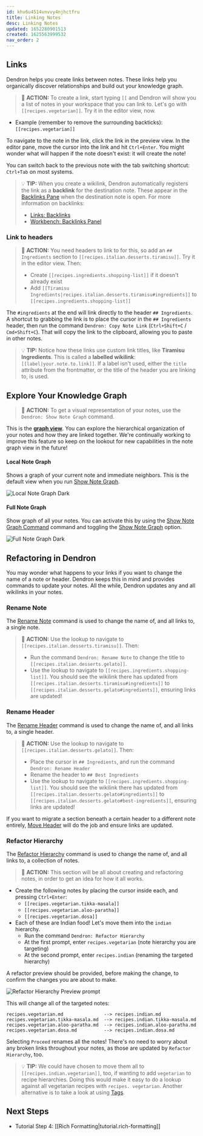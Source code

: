 ```yaml
---
id: khv6u4514vnvvy4njhctfru
title: Linking Notes
desc: Linking Notes
updated: 1652280901513
created: 1625563999532
nav_order: 2
---
```


## Links

Dendron helps you create links between notes. These links help you organically discover relationships and build out your knowledge graph.

> 🌱 **ACTION:** To create a link, start typing `[[` and Dendron will show you a list of notes in your workspace that you can link to. Let's go with `[[recipes.vegetarian]]`. Try it in the editor view, now.

- Example (remember to remove the surrounding backticks): `[[recipes.vegetarian]]`

To navigate to the note in the link, click the link in the preview view. In the editor pane, move the cursor into the link and hit `Ctrl+Enter`. You might wonder what will happen if the note doesn't exist: it will create the note!

You can switch back to the previous note with the tab switching shortcut: `Ctrl+Tab` on most systems.

> 💡 **TIP:** When you create a wikilink, Dendron automatically registers the link as a **backlink** for the destination note. These appear in the [Backlinks Pane](https://wiki.dendron.so/notes/gHdxXlNMr1w4xqee0n-Mb) when the destination note is open. For more information on backlinks:
>
> - [Links: Backlinks](https://wiki.dendron.so/notes/3472226a-ff3c-432d-bf5d-10926f39f6c2)
> - [Workbench: Backlinks Panel](https://wiki.dendron.so/notes/f7ebd4aa-8ba7-4bc5-bd00-a1efc5315f07)

### Link to headers

> 🌱 **ACTION:** You need headers to link to for this, so add an `## Ingredients` section to `[[recipes.italian.desserts.tiramisu]]`. Try it in the editor view. Then:
>
> - Create `[[recipes.ingredients.shopping-list]]` if it doesn't already exist
> - Add `[[Tiramisu Ingredients|recipes.italian.desserts.tiramisu#ingredients]]` to `[[recipes.ingredients.shopping-list]]`

The `#ingredients` at the end will link directly to the header `## Ingredients`. A shortcut to grabbing the link is to place the cursor in the `## Ingredients` header, then run the command `Dendron: Copy Note Link` (`Ctrl+Shift+C` / `Cmd+Shift+C`). That will copy the link to the clipboard, allowing you to paste in other notes.

> 💡 **TIP:** Notice how these links use custom link titles, like **Tiramisu Ingredients**. This is called a **labelled wikilink**: `[[label|your.note.to.link]]`. If a label isn't used, either the `title` attribute from the frontmatter, or the title of the header you are linking to, is used.

## Explore Your Knowledge Graph

> 🌱 **ACTION:** To get a visual representation of your notes, use the `Dendron: Show Note Graph` command.

This is the **[graph view](https://wiki.dendron.so/notes/587e6d62-3c5b-49b0-aedc-02f62f0448e6)**. You can explore the hierarchical organization of your notes and how they are linked together. We're continually working to improve this feature so keep on the lookout for new capabilities in the note graph view in the future!

#### Local Note Graph

Shows a graph of your current note and immediate neighbors. This is the default view when you run [Show Note Graph](https://wiki.dendron.so/notes/587e6d62-3c5b-49b0-aedc-02f62f0448e6).

![Local Note Graph Dark](https://org-dendron-public-assets.s3.amazonaws.com/images/graph-view-local-dark.png)

#### Full Note Graph

Show graph of all your notes. You can activate this by using the [Show Note Graph Command](https://wiki.dendron.so/notes/587e6d62-3c5b-49b0-aedc-02f62f0448e6) command and toggling the [Show Note Graph](https://wiki.dendron.so/notes/587e6d62-3c5b-49b0-aedc-02f62f0448e6) option.

![Full Note Graph Dark](https://org-dendron-public-assets.s3.amazonaws.com/images/graph-view-full-dark.png)

## Refactoring in Dendron

You may wonder what happens to your links if you want to change the name of a note or header. Dendron keeps this in mind and provides commands to update your notes. All the while, Dendron updates any and all wikilinks in your notes.

### Rename Note

The [Rename Note](https://wiki.dendron.so/notes/srajljj10V2dl19nCSFiC) command is used to change the name of, and all links to, a single note.

> 🌱 **ACTION:** Use the lookup to navigate to `[[recipes.italian.desserts.tiramisu]]`. Then:
>
> - Run the command `Dendron: Rename Note` to change the title to `[[recipes.italian.desserts.gelato]]`.
> - Use the lookup to navigate to `[[recipes.ingredients.shopping-list]]`. You should see the wikilink there has updated from `[[recipes.italian.desserts.tiramisu#ingredients]]` to `[[recipes.italian.desserts.gelato#ingredients]]`, ensuring links are updated!

### Rename Header

The [Rename Header](https://wiki.dendron.so/notes/srajljj10V2dl19nCSFiC) command is used to change the name of, and all links to, a single header.

> 🌱 **ACTION:** Use the lookup to navigate to `[[recipes.italian.desserts.gelato]]`. Then:
>
> - Place the cursor in `## Ingredients`, and run the command `Dendron: Rename Header`
> - Rename the header to `## Best Ingredients`
> - Use the lookup to navigate to `[[recipes.ingredients.shopping-list]]`. You should see the wikilink there has updated from `[[recipes.italian.desserts.gelato#ingredients]]` to `[[recipes.italian.desserts.gelato#best-ingredients]]`, ensuring links are updated!

If you want to migrate a section beneath a certain header to a different note entirely, [Move Header](https://wiki.dendron.so/notes/srajljj10V2dl19nCSFiC) will do the job and ensure links are updated.

### Refactor Hierarchy

The [Refactor Hierarchy](https://wiki.dendron.so/notes/srajljj10V2dl19nCSFiC) command is used to change the name of, and all links to, a collection of notes.

> 🌱 **ACTION:** This section will be all about creating and refactoring notes, in order to get an idea for how it all works.

- Create the following notes by placing the cursor inside each, and pressing `Ctrl+Enter`:
  - `[[recipes.vegetarian.tikka-masala]]`
  - `[[recipes.vegetarian.aloo-paratha]]`
  - `[[recipes.vegetarian.dosa]]`
- Each of these are Indian food! Let's move them into the `indian` hierarchy.
  - Run the command `Dendron: Refactor Hierarchy`
  - At the first prompt, enter `recipes.vegetarian` (note hierarchy you are targeting)
  - At the second prompt, enter `recipes.indian` (renaming the targeted hierarchy)

A refactor preview should be provided, before making the change, to confirm the changes you are about to make.

![Refactor Hierarchy Preview prompt](https://org-dendron-public-assets.s3.amazonaws.com/images/refactor-hierarchy-preview-prompt.png)

This will change all of the targeted notes:

```
recipes.vegetarian.md               -->	recipes.indian.md
recipes.vegetarian.tikka-masala.md  -->	recipes.indian.tikka-masala.md
recipes.vegetarian.aloo-paratha.md  -->	recipes.indian.aloo-paratha.md
recipes.vegetarian.dosa.md          -->	recipes.indian.dosa.md
```

Selecting `Proceed` renames all the notes! There's no need to worry about any broken links throughout your notes, as those are updated by `Refactor Hierarchy`, too.

> 💡 **TIP:** We could have chosen to move them all to `[[recipes.indian.vegetarian]]`, too, if wanting to add `vegetarian` to recipe hierarchies. Doing this would make it easy to do a lookup against all vegetarian recipes with `recipes. vegetarian`. Another alternative is to take a look at using [Tags](https://wiki.dendron.so/notes/8bc9b3f1-8508-4d3a-a2de-be9f12ef1821).

## Next Steps

- Tutorial Step 4: [[Rich Formatting|tutorial.rich-formatting]]
